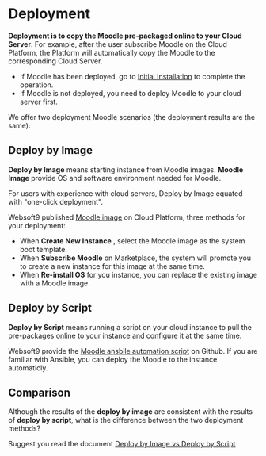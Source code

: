 # Deployment

**Deployment is to copy the Moodle pre-packaged online to your Cloud Server**. For example, after the user subscribe Moodle on the Cloud Platform, the Platform will automatically copy the Moodle to the corresponding Cloud Server.

- If Moodle has been deployed, go to [Initial Installation](/zh/stack-installation.md) to complete the operation.
- If Moodle is not deployed, you need to deploy Moodle to your cloud server first.

We offer two deployment Moodle scenarios (the deployment results are the same):

## Deploy by Image

**Deploy by Image** means starting instance from Moodle images. **Moodle Image** provide OS and software environment needed for Moodle.

For users with experience with cloud servers, Deploy by Image equated with "one-click deployment".

Websoft9 published [Moodle image](https://apps.websoft9.com/metabase) on Cloud Platform, three methods for your deployment:

* When **Create New Instance** , select the Moodle image as the system boot template.
* When **Subscribe Moodle** on Marketplace, the system will promote you to create a new instance for this image at the same time.
* When **Re-install OS** for you instance, you can replace the existing image with a Moodle image.

## Deploy by Script

**Deploy by Script** means running a script on your cloud instance to pull the pre-packages online to your instance and configure it at the same time.

Websoft9 provide the [Moodle ansbile automation script](https://github.com/Websoft9/ansible-metabase) on Github. If you are familiar with Ansible, you can deploy the Moodle to the instance automaticly.

## Comparison

Although the results of the **deploy by image** are consistent with the results of **deploy by script**, what is the difference between the two deployment methods?

Suggest you read the document [Deploy by Image vs Deploy by Script](https://support.websoft9.com/docs/faq/bz-product.html#deployment-comparison)